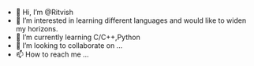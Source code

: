 - 👋 Hi, I’m @Ritvish
- 👀 I’m interested in learning different languages and would like to widen my horizons.
- 🌱 I’m currently learning C/C++,Python
- 💞️ I’m looking to collaborate on ...
- 📫 How to reach me ...

<!---
Ritvish/Ritvish is a ✨ special ✨ repository because its `README.md` (this file) appears on your GitHub profile.
You can click the Preview link to take a look at your changes.
--->
